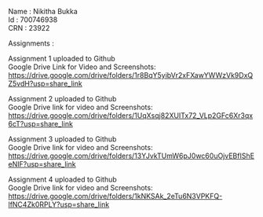 Name : Nikitha Bukka <br/>
Id : 700746938<br/>
CRN : 23922<br/>

Assignments :

Assignment 1 uploaded to Github<br/>
Google Drive Link for Video and Screenshots:  https://drive.google.com/drive/folders/1r8BqY5yibVr2xFXawYWWzVk9DxQZ5vdH?usp=share_link 

Assignment 2 uploaded to Github<br/>
Google Drive link for video and Screenshots: https://drive.google.com/drive/folders/1UqXsqj82XUITx72_VLp2GFc6Xr3qx6cT?usp=share_link

Assignment 3 uploaded to Github<br/>
Google Drive link for video and Screenshots: https://drive.google.com/drive/folders/13YJvkTUmW6pJ0wc60uOjvEBfIShEeNIF?usp=share_link

Assignment 4 uploaded to Github<br/>
Google Drive link for video and Screenshots: https://drive.google.com/drive/folders/1kNKSAk_2eTu6N3VPKFQ-lfNC4Zk0RPLY?usp=share_link
